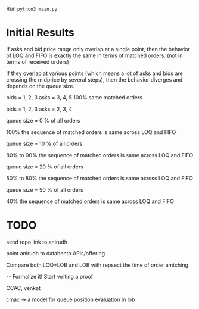 Run `python3 main.py`


# Initial Results

If asks and bid price range only overlap at a single point, then the behavior of LOQ and FIFO is exactly the same in terms of matched orders. (not in terms of received orders)

If they overlap at various points (which means a lot of asks and bids are crossing the midprice by several steps), then the behavior diverges and depends on the queue size. 

bids = 1, 2, 3
asks = 3, 4, 5
100% same matched orders



bids = 1, 2, 3
asks = 2, 3, 4

queue size = 0 % of all orders

100% the sequence of matched orders is same across LOQ and FIFO


queue size = 10 % of all orders

80% to 90% the sequence of matched orders is same across LOQ and FIFO


queue size = 20 % of all orders

50% to 80% the sequence of matched orders is same across LOQ and FIFO


queue size = 50 % of all orders

40% the sequence of matched orders is same across LOQ and FIFO

# TODO
send repo link to anirudh

point anirudh to databento APIs/offering

Compare both LOQ+LOB and LOB with repsect the time of order amtching 

-- Formalize it! Start writing a proof

CCAC, venkat

cmac -> a model for queue position evaluation in lob